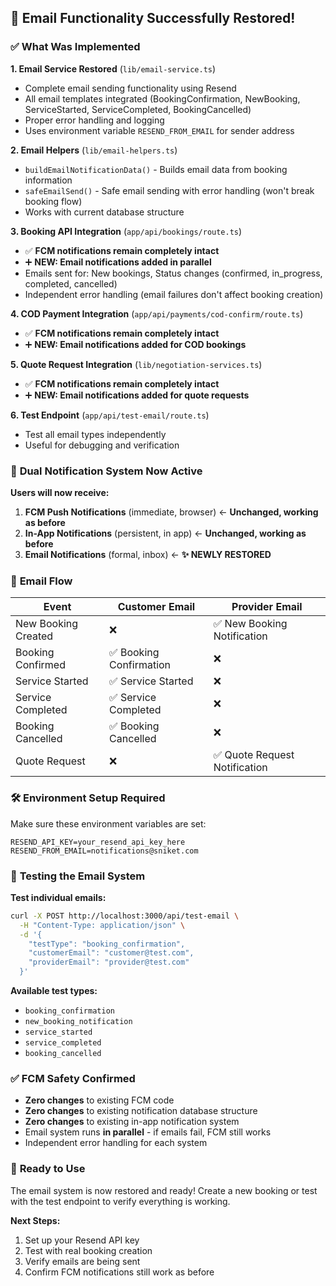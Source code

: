 ## 📧 Email Functionality Successfully Restored!

### ✅ **What Was Implemented**

**1. Email Service Restored** (`lib/email-service.ts`)
- Complete email sending functionality using Resend
- All email templates integrated (BookingConfirmation, NewBooking, ServiceStarted, ServiceCompleted, BookingCancelled)
- Proper error handling and logging
- Uses environment variable `RESEND_FROM_EMAIL` for sender address

**2. Email Helpers** (`lib/email-helpers.ts`)
- `buildEmailNotificationData()` - Builds email data from booking information
- `safeEmailSend()` - Safe email sending with error handling (won't break booking flow)
- Works with current database structure

**3. Booking API Integration** (`app/api/bookings/route.ts`)
- ✅ **FCM notifications remain completely intact**
- ➕ **NEW: Email notifications added in parallel**
- Emails sent for: New bookings, Status changes (confirmed, in_progress, completed, cancelled)
- Independent error handling (email failures don't affect booking creation)

**4. COD Payment Integration** (`app/api/payments/cod-confirm/route.ts`)
- ✅ **FCM notifications remain completely intact**
- ➕ **NEW: Email notifications added for COD bookings**

**5. Quote Request Integration** (`lib/negotiation-services.ts`)
- ✅ **FCM notifications remain completely intact**
- ➕ **NEW: Email notifications added for quote requests**

**6. Test Endpoint** (`app/api/test-email/route.ts`)
- Test all email types independently
- Useful for debugging and verification

### 🔄 **Dual Notification System Now Active**

**Users will now receive:**

1. **FCM Push Notifications** (immediate, browser) ← **Unchanged, working as before**
2. **In-App Notifications** (persistent, in app) ← **Unchanged, working as before**
3. **Email Notifications** (formal, inbox) ← **✨ NEWLY RESTORED**

### 📧 **Email Flow**

| Event | Customer Email | Provider Email |
|-------|----------------|----------------|
| New Booking Created | ❌ | ✅ New Booking Notification |
| Booking Confirmed | ✅ Booking Confirmation | ❌ |
| Service Started | ✅ Service Started | ❌ |
| Service Completed | ✅ Service Completed | ❌ |
| Booking Cancelled | ✅ Booking Cancelled | ❌ |
| Quote Request | ❌ | ✅ Quote Request Notification |

### 🛠️ **Environment Setup Required**

Make sure these environment variables are set:

```env
RESEND_API_KEY=your_resend_api_key_here
RESEND_FROM_EMAIL=notifications@sniket.com
```

### 🧪 **Testing the Email System**

**Test individual emails:**
```bash
curl -X POST http://localhost:3000/api/test-email \
  -H "Content-Type: application/json" \
  -d '{
    "testType": "booking_confirmation",
    "customerEmail": "customer@test.com", 
    "providerEmail": "provider@test.com"
  }'
```

**Available test types:**
- `booking_confirmation`
- `new_booking_notification`
- `service_started`
- `service_completed`
- `booking_cancelled`

### ✅ **FCM Safety Confirmed**

- **Zero changes** to existing FCM code
- **Zero changes** to existing notification database structure
- **Zero changes** to existing in-app notification system
- Email system runs **in parallel** - if emails fail, FCM still works
- Independent error handling for each system

### 🚀 **Ready to Use**

The email system is now restored and ready! Create a new booking or test with the test endpoint to verify everything is working.

**Next Steps:**
1. Set up your Resend API key
2. Test with real booking creation
3. Verify emails are being sent
4. Confirm FCM notifications still work as before

